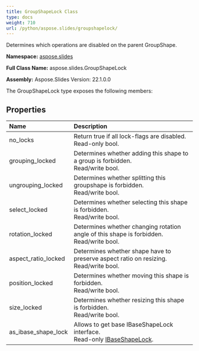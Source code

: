```yaml
---
title: GroupShapeLock Class
type: docs
weight: 710
url: /python/aspose.slides/groupshapelock/
---
```


Determines which operations are disabled on the parent GroupShape.

**Namespace:** [aspose.slides](/python/aspose.slides/)

**Full Class Name:** aspose.slides.GroupShapeLock

**Assembly:**  Aspose.Slides Version: 22.1.0.0

The GroupShapeLock type exposes the following members:
## **Properties**
|**Name**|**Description**|
| :- | :- |
|no_locks|Return true if all lock-flags are disabled.<br/>            Read-only bool.|
|grouping_locked|Determines whether adding this shape to a group is forbidden.<br/>            Read/write bool.|
|ungrouping_locked|Determines whether splitting this groupshape is forbidden.<br/>            Read/write bool.|
|select_locked|Determines whether selecting this shape is forbidden.<br/>            Read/write bool.|
|rotation_locked|Determines whether changing rotation angle of this shape is forbidden.<br/>            Read/write bool.|
|aspect_ratio_locked|Determines whether shape have to preserve aspect ratio on resizing.<br/>            Read/write bool.|
|position_locked|Determines whether moving this shape is forbidden.<br/>            Read/write bool.|
|size_locked|Determines whether resizing this shape is forbidden.<br/>            Read/write bool.|
|as_ibase_shape_lock|Allows to get base IBaseShapeLock interface.<br/>            Read-only [IBaseShapeLock](/python/aspose.slides/ibaseshapelock/).|

